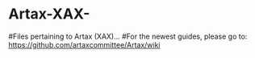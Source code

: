 # Artax-XAX-
#Files pertaining to Artax (XAX)...
#For the newest guides, please go to: https://github.com/artaxcommittee/Artax/wiki
